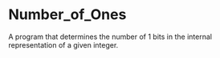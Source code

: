 Number_of_Ones
==============

 A program that determines the number of 1 bits in the internal representation of a given integer.
